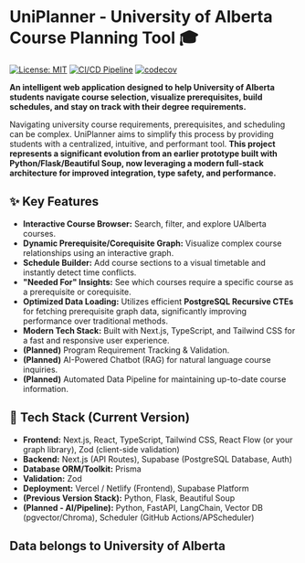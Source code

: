 # UniPlanner - University of Alberta Course Planning Tool 🎓

[![License: MIT](https://img.shields.io/badge/License-MIT-yellow.svg)](https://opensource.org/licenses/MIT)
[![CI/CD Pipeline](https://github.com/yourusername/uni-planner-sup/actions/workflows/test.yml/badge.svg)](https://github.com/yourusername/uni-planner-sup/actions/workflows/test.yml)
[![codecov](https://codecov.io/gh/yourusername/uni-planner-sup/branch/main/graph/badge.svg)](https://codecov.io/gh/yourusername/uni-planner-sup)

**An intelligent web application designed to help University of Alberta students navigate course selection, visualize prerequisites, build schedules, and stay on track with their degree requirements.**

Navigating university course requirements, prerequisites, and scheduling can be complex. UniPlanner aims to simplify this process by providing students with a centralized, intuitive, and performant tool. **This project represents a significant evolution from an earlier prototype built with Python/Flask/Beautiful Soup, now leveraging a modern full-stack architecture for improved integration, type safety, and performance.**

## ✨ Key Features

- **Interactive Course Browser:** Search, filter, and explore UAlberta courses.
- **Dynamic Prerequisite/Corequisite Graph:** Visualize complex course relationships using an interactive graph.
- **Schedule Builder:** Add course sections to a visual timetable and instantly detect time conflicts.
- **"Needed For" Insights:** See which courses require a specific course as a prerequisite or corequisite.
- **Optimized Data Loading:** Utilizes efficient **PostgreSQL Recursive CTEs** for fetching prerequisite graph data, significantly improving performance over traditional methods.
- **Modern Tech Stack:** Built with Next.js, TypeScript, and Tailwind CSS for a fast and responsive user experience.
- **(Planned)** Program Requirement Tracking & Validation.
- **(Planned)** AI-Powered Chatbot (RAG) for natural language course inquiries.
- **(Planned)** Automated Data Pipeline for maintaining up-to-date course information.

## 🚀 Tech Stack (Current Version)

- **Frontend:** Next.js, React, TypeScript, Tailwind CSS, React Flow (or your graph library), Zod (client-side validation)
- **Backend:** Next.js (API Routes), Supabase (PostgreSQL Database, Auth)
- **Database ORM/Toolkit:** Prisma
- **Validation:** Zod
- **Deployment:** Vercel / Netlify (Frontend), Supabase Platform
- **(Previous Version Stack):** Python, Flask, Beautiful Soup
- **(Planned - AI/Pipeline):** Python, FastAPI, LangChain, Vector DB (pgvector/Chroma), Scheduler (GitHub Actions/APScheduler)

## Data belongs to University of Alberta
